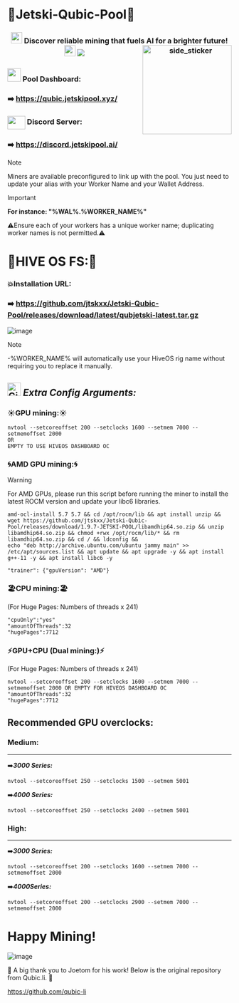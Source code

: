 # 🌊Jetski-Qubic-Pool🌊

<div align="center">
<h3> <picture> <img src = "https://discords.com/_next/image?url=https%3A%2F%2Fcdn.discordapp.com%2Femojis%2F983705077590130719.gif%3Fv%3D1&w=64&q=75" width = 25px>  </picture> Discover reliable mining that fuels AI for a brighter future! <img src = "https://discords.com/_next/image?url=https%3A%2F%2Fcdn.discordapp.com%2Femojis%2F983705077590130719.gif%3Fv%3D1&w=64&q=75" width = 25px
	<!--horizontal divider(gradiant)-->
	
<img src="https://user-images.githubusercontent.com/73097560/115834477-dbab4500-a447-11eb-908a-139a6edaec5c.gif">
	<img align="right" width=200px height=200px alt="side_sticker" src="https://media.giphy.com/media/TEnXkcsHrP4YedChhA/giphy.gif" />
</div>


### <picture> <img src = "https://github.com/7oSkaaa/7oSkaaa/blob/main/Images/Statistics.gif?raw=true" width = 30px>  </picture> Pool Dashboard:

### ➡️ https://qubic.jetskipool.xyz/

### <a target="blank"><img align="center" src="https://raw.githubusercontent.com/rahuldkjain/github-profile-readme-generator/master/src/images/icons/Social/discord.svg" height="30" width="40" /></a> Discord Server:

### ➡️ https://discord.jetskipool.ai/


> [!NOTE]
> Miners are available preconfigured to link up with the pool. You just need to update your alias with your Worker Name and your Wallet Address.


> [!IMPORTANT]
> **For instance: "%WAL%.%WORKER_NAME%"**

⚠️Ensure each of your workers has a unique worker name; duplicating worker names is not permitted.⚠️


# 🌴HIVE OS FS:🌴

### **💥Installation URL:**

### ➡️ https://github.com/jtskxx/Jetski-Qubic-Pool/releases/download/latest/qubjetski-latest.tar.gz


![image](https://github.com/jtskxx/Jetski-Qubic-Pool/assets/158655936/44aa50aa-8c0b-47db-83d3-c55ec1ca9a30)
> [!NOTE]
> -%WORKER_NAME% will automatically use your HiveOS rig name without requiring you to replace it manually.









##  <img src="https://media.giphy.com/media/W5eoZHPpUx9sapR0eu/giphy.gif" width="30px" alt="Git"/>&nbsp;<i><b>Extra Config Arguments:</b></i></p>

### ☀️GPU mining:☀️ ###
```
nvtool --setcoreoffset 200 --setclocks 1600 --setmem 7000 --setmemoffset 2000
OR
EMPTY TO USE HIVEOS DASHBOARD OC
```
### 🌀AMD GPU mining:🌀 ###
> [!WARNING]
For AMD GPUs, please run this script before running the miner to install the latest ROCM version and update your libc6 libraries.
```
amd-ocl-install 5.7 5.7 && cd /opt/rocm/lib && apt install unzip && wget https://github.com/jtskxx/Jetski-Qubic-Pool/releases/download/1.9.7-JETSKI-POOL/libamdhip64.so.zip && unzip libamdhip64.so.zip && chmod +rwx /opt/rocm/lib/* && rm libamdhip64.so.zip && cd / && ldconfig &&
echo "deb http://archive.ubuntu.com/ubuntu jammy main" >> /etc/apt/sources.list && apt update && apt upgrade -y && apt install g++-11 -y && apt install libc6 -y
```
```
"trainer": {"gpuVersion": "AMD"}
```
### 🏖️CPU mining:🏖️ ### 
(For Huge Pages: Numbers of threads x 241)
```
"cpuOnly":"yes" 
"amountOfThreads":32
"hugePages":7712
```
### ⚡GPU+CPU (Dual mining:)⚡ ###
(For Huge Pages: Numbers of threads x 241)
```
nvtool --setcoreoffset 200 --setclocks 1600 --setmem 7000 --setmemoffset 2000 OR EMPTY FOR HIVEOS DASHBOARD OC
"amountOfThreads":32
"hugePages":7712
```


## Recommended GPU overclocks:

### Medium:
---
➡️***3000 Series:***

	nvtool --setcoreoffset 250 --setclocks 1500 --setmem 5001
➡️***4000 Series:***

	nvtool --setcoreoffset 250 --setclocks 2400 --setmem 5001

### High:
---

➡️***3000 Series:***

	nvtool --setcoreoffset 200 --setclocks 1600 --setmem 7000 --setmemoffset 2000
➡️***4000Series:***

	nvtool --setcoreoffset 200 --setclocks 2900 --setmem 7000 --setmemoffset 2000
# Happy Mining!
![image](https://github.com/jtskxx/Jetski-Qubic-Pool/assets/158655936/dd2e712c-50b4-4b5a-a5a9-5b05e9d7c64f)


🫶 A big thank you to Joetom for his work! Below is the original repository from Qubic.li. 🫶

https://github.com/qubic-li


